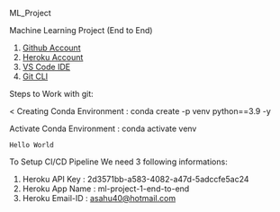 ML_Project

Machine Learning Project (End to End)

1.  [Github Account](https://github.com/asahu40/ML_Project)
2.  [Heroku Account](https://dashboard.heroku.com/apps)
3.  [VS Code IDE](https://code.visualstudio.com/download)
4.  [Git CLI](https://git-scm.com/downloads)

Steps to Work with git:

< Creating Conda Environment : conda create -p venv python==3.9 -y

Activate Conda Environment : conda activate venv
```
Hello World
```

To Setup CI/CD Pipeline We need 3 following informations:

1. Heroku API Key : 2d3571bb-a583-4082-a47d-5adccfe5ac24
2. Heroku App Name : ml-project-1-end-to-end
3. Heroku Email-ID : asahu40@hotmail.com